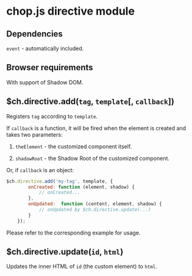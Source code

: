 chop.js directive module
========================

Dependencies
------------

`event` - automatically included.

Browser requirements
---------------------

With support of Shadow DOM.

$ch.directive.add(`tag`, `template`[, `callback`])
------------------------------------

Registers `tag` according to `template`.

If `callback` is a function, it will be fired when the element is created and takes two parameters:

1. `theElement` - the customized component itself.

2. `shadowRoot` - the Shadow Root of the customized component.

Or, if `callback` is an object:

~~~javascript
$ch.directive.add('my-tag', template, {
        onCreated: function (element, shadow) {
            // onCreated...
        },
        onUpdated:  function (content, element, shadow) {
            // onUpdated by $ch.directive.update(...)
        }
    });
~~~

Please refer to the corresponding example for usage.

$ch.directive.update(`id`, `html`)
----------------------------------

Updates the inner HTML of `id` (the custom element) to `html`.
